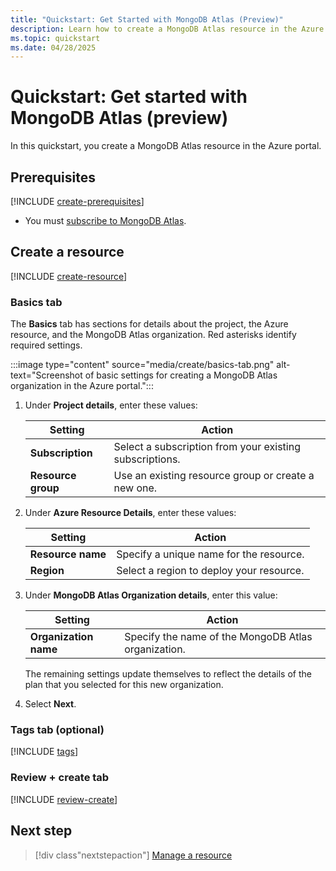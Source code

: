 ```yaml
---
title: "Quickstart: Get Started with MongoDB Atlas (Preview)"
description: Learn how to create a MongoDB Atlas resource in the Azure portal.
ms.topic: quickstart
ms.date: 04/28/2025
---
```


# Quickstart: Get started with MongoDB Atlas (preview)

In this quickstart, you create a MongoDB Atlas resource in the Azure portal.

## Prerequisites

[!INCLUDE [create-prerequisites](../includes/create-prerequisites.md)]
- You must [subscribe to MongoDB Atlas](overview.md#subscribe-to-mongodb-atlas-preview).

## Create a resource

[!INCLUDE [create-resource](../includes/create-resource.md)]

### Basics tab

The **Basics** tab has sections for details about the project, the Azure resource, and the MongoDB Atlas organization. Red asterisks identify required settings.

:::image type="content" source="media/create/basics-tab.png" alt-text="Screenshot of basic settings for creating a MongoDB Atlas organization in the Azure portal.":::

1. Under **Project details**, enter these values:

    | Setting               | Action                                                    |
    |---------------------|-----------------------------------------------------------|
    | **Subscription**        | Select a subscription from your existing subscriptions.   |
    | **Resource group**      | Use an existing resource group or create a new one.       |

1. Under **Azure Resource Details**, enter these values:

    | Setting              | Action                                    |
    |--------------------|-------------------------------------------|
    | **Resource name**      | Specify a unique name for the resource.   |
    | **Region**             | Select a region to deploy your resource.  |

1. Under **MongoDB Atlas Organization details**, enter this value:

    | Setting                  | Action                                                                                           |
    |------------------------|--------------------------------------------------------------------------------------------------|
    | **Organization name**      | Specify the name of the MongoDB Atlas organization.                                               |

    The remaining settings update themselves to reflect the details of the plan that you selected for this new organization.

1. Select **Next**.

### Tags tab (optional)

[!INCLUDE [tags](../includes/tags.md)]

### Review + create tab

[!INCLUDE [review-create](../includes/review-create.md)]

## Next step

> [!div class"nextstepaction"]
> [Manage a resource](manage.md)
